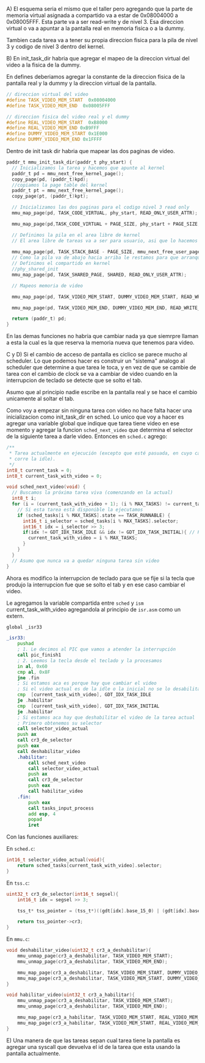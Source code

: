A) El esquema seria el mismo que el taller pero agregando que la parte de memoria virtual asignada a compartido va a estar de 0x08004000 a 0x08005FFF. Esta parte va a ser read-write y de nivel 3. Esa direccion virtual o va a apuntar a la pantalla real en memoria fisica o a la dummy. 

Tambien cada tarea va a tener su propia direccion fisica para la pila de nivel 3 y codigo de nivel 3 dentro del kernel. 

B) En init_task_dir habria que agregar el mapeo de la direccion virtual del video a la fisica de la dummy. 

En defines deberiamos agregar la constante de la direccion fisica de la pantalla real y la dummy y la direccion virtual de la pantalla. 

```h
// direccion virtual del video
#define TASK_VIDEO_MEM_START  0x08004000
#define TASK_VIDEO_MEM_END  0x08005FFF

// direccion fisica del video real y el dummy
#define REAL_VIDEO_MEM_START  0xB8000
#define REAL_VIDEO_MEM_END 0xB9FFF
#define DUMMY_VIDEO_MEM_START 0x1E000
#define DUMMY_VIDEO_MEM_END 0x1FFFF
```

Dentro de init task dir habria que mapear las dos paginas de video. 

```c
paddr_t mmu_init_task_dir(paddr_t phy_start) {
  // Inicializamos la tarea y hacemos que apunte al kernel
  paddr_t pd = mmu_next_free_kernel_page();
  copy_page(pd, (paddr_t)kpd);
  //copiamos la page table del kernel
  paddr_t pt = mmu_next_free_kernel_page();
  copy_page(pt, (paddr_t)kpt);

  // Inicializamos las dos paginas para el codigo nivel 3 read only
  mmu_map_page(pd, TASK_CODE_VIRTUAL, phy_start, READ_ONLY_USER_ATTR);

  mmu_map_page(pd,TASK_CODE_VIRTUAL + PAGE_SIZE, phy_start + PAGE_SIZE, READ_ONLY_USER_ATTR); // Preguntar si no hay que incrementar phy start

  // Definimos la pila en el area libre de kernel
  // El area libre de tareas va a ser para usuario, asi que lo hacemos dentro de una pagina nueva
 
  mmu_map_page(pd, TASK_STACK_BASE - PAGE_SIZE, mmu_next_free_user_page(), READ_WRITE_USER_ATTR);
  // Como la pila va de abajo hacia arriba le restamos para que arranque en 8k - 1 en vez de 4k
  // Definimos el compartido en kernel
  //phy_shared_init
  mmu_map_page(pd, TASK_SHARED_PAGE, SHARED, READ_ONLY_USER_ATTR); 

  // Mapeos memoria de video

  mmu_map_page(pd, TASK_VIDEO_MEM_START, DUMMY_VIDEO_MEM_START, READ_WRITE_USER_ATTR);

  mmu_map_page(pd, TASK_VIDEO_MEM_END, DUMMY_VIDEO_MEM_END, READ_WRITE_USER_ATTR);

  return (paddr_t) pd;
}
```

En las demas funciones no habria que cambiar nada ya que siemrpre llaman a esta la cual es la que reserva la memoria nueva que tenemos para video.

C y D) Si el cambio de acceso de pantalla es ciclico se parece mucho al scheduler. Lo que podemos hacer es construir un "sistema" analogo al scheduler que determine a que tarea le toca, y en vez de que se cambie de tarea con el cambio de clock se va a cambiar de video cuando en la interrupcion de teclado se detecte que se solto el tab. 

Asumo que al principio nadie escribe en la pantalla real y se hace el cambio unicamente al soltar el tab. 

Como voy a empezar sin ninguna tarea con video no hace falta hacer una inicializacion como init_task_dir en sched. Lo unico que voy a hacer es agregar una variable global que indique que tarea tiene video en ese momento y agregar la funcion ```sched_next_video``` que determina el selector de la siguiente tarea a darle video. Entonces en ```sched.c``` agrego:

```c
/**
 * Tarea actualmente en ejecución (excepto que esté pasuada, en cuyo caso se
 * corre la idle).
 */
int8_t current_task = 0;
int8_t current_task_with_video = 0;

void sched_next_video(void) {
  // Buscamos la próxima tarea viva (comenzando en la actual)
  int8_t i;
  for (i = (current_task_with_video + 1); (i % MAX_TASKS) != current_task_with_video; i++) {
    // Si esta tarea está disponible la ejecutamos
    if (sched_tasks[i % MAX_TASKS].state == TASK_RUNNABLE) {
      int16_t i_selector = sched_tasks[i % MAX_TASKS].selector;
      int16_t idx = i_selector >> 3;
      if(idx != GDT_IDX_TASK_IDLE && idx != GDT_IDX_TASK_INITIAL){ // Para no darle video ni a la inicial ni a la idle nunca
        current_task_with_video = i % MAX_TASKS;
      }
    }
  }
  // Asumo que nunca va a quedar ninguna tarea sin video
}
```

Ahora es modifico la interrupcion de teclado para que se fije si la tecla que produjo la interrupcion fue que se solto el tab y en ese caso cambiar el video.

Le agregamos la variable compartida entre ```sched``` y ```ism``` current_task_with_video agregandola al principio de ```isr.asm``` como un extern. 

```asm
global _isr33

_isr33:
    pushad
    ; 1. Le decimos al PIC que vamos a atender la interrupción
    call pic_finish1
    ; 2. Leemos la tecla desde el teclado y la procesamos
    in al, 0x60
    cmp al, 0x8F
    jne .fin
    ; Si estamos aca es porque hay que cambiar el video
    ; Si el video actual es de la idle o la inicial no se lo desabilitamos porque nunca se lo dimos en primer lugar. Esto solo puede pasar la primer vez que se suelta el tab porque no habia ninguna tarea asignada
    cmp  [current_task_with_video], GDT_IDX_TASK_IDLE
    je .habilitar
    cmp  [current_task_with_video], GDT_IDX_TASK_INITIAL
    je .habilitar
    ; Si estamos aca hay que deshabilitar el video de la tarea actual
    ; Primero obtenemos su selector
    call selector_video_actual
    push ax
    call cr3_de_selector
    push eax
    call deshabilitar_video
    .habilitar: 
        call sched_next_video
        call selector_video_actual
        push ax
        call cr3_de_selector
        push eax
        call habilitar_video 
    .fin:
        push eax
        call tasks_input_process
        add esp, 4
        popad
        iret
```
Con las funciones auxiliares: 

En ```sched.c```:

```c
int16_t selector_video_actual(void){
    return sched_tasks[current_task_with_video].selector;
}
```

En ```tss.c```:
```c
uint32_t cr3_de_selector(int16_t segsel){
    int16_t idx = segsel >> 3;

    tss_t* tss_pointer = (tss_t*)((gdt[idx].base_15_0) | (gdt[idx].base_23_16 << 16) | (gdt[idx].base_31_24 << 24));

    return tss_pointer->cr3;
}
```
En ```mmu.c```: 

```c
void deshabilitar_video(uint32_t cr3_a_deshabilitar){
    mmu_unmap_page(cr3_a_deshabilitar, TASK_VIDEO_MEM_START);
    mmu_unmap_page(cr3_a_deshabilitar, TASK_VIDEO_MEM_END);

    mmu_map_page(cr3_a_deshabilitar, TASK_VIDEO_MEM_START, DUMMY_VIDEO_MEM_START, MMU_U | MMU_P | MMU_W);
    mmu_map_page(cr3_a_deshabilitar, TASK_VIDEO_MEM_START, DUMMY_VIDEO_MEM_END, MMU_U | MMU_P | MMU_W);
}

void habilitar_video(uint32_t cr3_a_habilitar){
    mmu_unmap_page(cr3_a_deshabilitar, TASK_VIDEO_MEM_START);
    mmu_unmap_page(cr3_a_deshabilitar, TASK_VIDEO_MEM_END);

    mmu_map_page(cr3_a_habilitar, TASK_VIDEO_MEM_START, REAL_VIDEO_MEM_START, MMU_U | MMU_P | MMU_W);
    mmu_map_page(cr3_a_habilitar, TASK_VIDEO_MEM_START, REAL_VIDEO_MEM_END, MMU_U | MMU_P | MMU_W);
}
```

E) Una manera de que las tareas sepan cual tarea tiene la pantalla es agregar una syscall que devuelva el id de la tarea que esta usando la pantalla actualmente. 